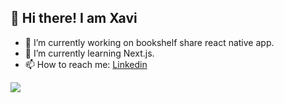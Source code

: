 ## 👋 Hi there! I am Xavi


- 🔭 I’m currently working on bookshelf share react native app.
- 🌱 I’m currently learning Next.js.
- 📫 How to reach me: [Linkedin](https://www.linkedin.com/in/xavierlasierra/)


![](https://github-readme-stats.vercel.app/api/top-langs/?username=XavierLasierra&layout=compact)
